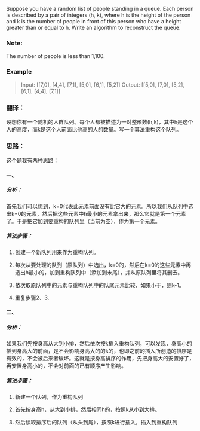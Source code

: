 Suppose you have a random list of people standing in a queue. Each person is described by a pair of integers (h, k), where h is the height of the person and k is the number of people in front of this person who have a height greater than or equal to h. Write an algorithm to reconstruct the queue.

### Note:
The number of people is less than 1,100.

### Example

>Input:
[[7,0], [4,4], [7,1], [5,0], [6,1], [5,2]]
Output:
[[5,0], [7,0], [5,2], [6,1], [4,4], [7,1]]

### 翻译：

设想你有一个随机的人群队列。每个人都被描述为一对整形数(h,k)，其中h是这个人的高度，而k是这个人前面比他高的人的数量。写一个算法重构这个队列。


### 思路：

这个题我有两种思路：

#### 一、

##### 分析：

首先我们可以想到，k=0代表此元素前面没有比它大的元素。所以我们从队列中选出k=0的元素，然后把这些元素中h最小的元素拿出来，那么它就是第一个元素了。于是把它加到要重构的队列里（当前为空），作为第一个元素。

##### 算法步骤：

1. 创建一个新队列用来作为重构队列。

2. 每次从要处理的队列（原队列）中选出，k=0的，然后在k=0的这些元素中再选出h最小的，加到重构队列中（添加到末尾），并从原队列里将其删去。

3. 依次取原队列中的元素与重构队列中的队尾元素比较，如果小于，则k-1。

4. 重复步骤2、3.

#### 二、

##### 分析：

如果我们先按身高从大到小排，然后依次按k插入重构队列，可以发现，身高小的插到身高大的前面，是不会影响身高大的的k的，也即之前的插入所创造的排序是有效的，不会被后来者破坏。这就是按身高排序的作用，先把身高大的安置好了，再安置身高小的，不会对前面的已有顺序产生影响。

##### 算法步骤：

1. 新建一个队列，作为重构队列

1. 首先按身高h，从大到小排，然后相同h的，按照k从小到大排。

2. 然后读取排序后的队列（从头到尾），按照k进行插入，插入到重构队列